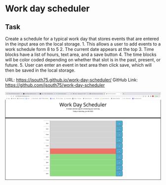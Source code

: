 # Work day scheduler

## Task

Create a schedule for a typical work day that stores events that are entered in the input area on the local storage.
    1.  This allows a user to add events to a work schedule form 8 to 5 
    2.  The current date appears at the top
    3.  Time blocks have a list of hours, text area, and a save button
    4.  The time blocks will be color coded depending on whether that slot is in the past,   present, or future.
    5.  User can enter an event in text area then click save, which will then be saved in the local storage. 

URL: https://jsouth75.github.io/work-day-scheduler/
GitHub Link: https://github.com/jsouth75/work-day-scheduler

![Screenshot of Work Day Schedule](./Assets/Work%20Day%20Scheduler.png)
